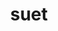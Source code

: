 ---
category: 4-letters
denotation: null
name: suet
reference_link: https://www.etymonline.com/word/suet
root_language: null
root_name: null
title: suet
type: free
word_sums:
- respelling: suet
  sum: 'Suet + '
---